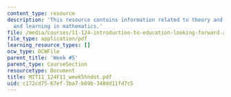 ```yaml
---
content_type: resource
description: 'This resource contains information related to theory and practice: teaching
  and learning in mathematics.'
file: /media/courses/11-124-introduction-to-education-looking-forward-and-looking-back-on-education-fall-2011/c172cd7567ef3ba7b69b348dd11fd7c5_MIT11_124F11_week5hndot.pdf
file_type: application/pdf
learning_resource_types: []
ocw_type: OCWFile
parent_title: 'Week #5'
parent_type: CourseSection
resourcetype: Document
title: MIT11_124F11_week5hndot.pdf
uid: c172cd75-67ef-3ba7-b69b-348dd11fd7c5
---
```


